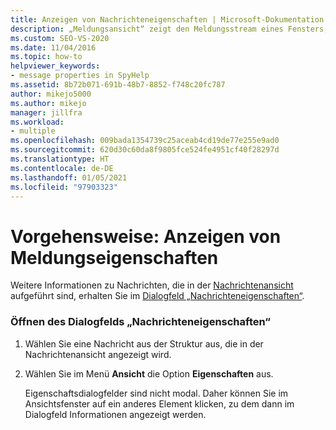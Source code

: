 ```yaml
---
title: Anzeigen von Nachrichteneigenschaften | Microsoft-Dokumentation
description: „Meldungsansicht“ zeigt den Meldungsstream eines Fensters, Prozesses oder Threads an. Hier wird beschrieben, wie Sie die Eigenschaften einer Meldung anzeigen, die in der Meldungsansicht dargestellt ist.
ms.custom: SEO-VS-2020
ms.date: 11/04/2016
ms.topic: how-to
helpviewer_keywords:
- message properties in SpyHelp
ms.assetid: 8b72b071-691b-48b7-8852-f748c20fc787
author: mikejo5000
ms.author: mikejo
manager: jillfra
ms.workload:
- multiple
ms.openlocfilehash: 009bada1354739c25aceab4cd19de77e255e9ad0
ms.sourcegitcommit: 620d30c60da8f9805fce524fe4951cf40f28297d
ms.translationtype: HT
ms.contentlocale: de-DE
ms.lasthandoff: 01/05/2021
ms.locfileid: "97903323"
---
```

# <a name="how-to-display-message-properties"></a>Vorgehensweise: Anzeigen von Meldungseigenschaften
Weitere Informationen zu Nachrichten, die in der [Nachrichtenansicht](../debugger/messages-view.md) aufgeführt sind, erhalten Sie im [Dialogfeld „Nachrichteneigenschaften“](../debugger/message-properties-dialog-box.md).

### <a name="to-open-a-message-properties-dialog-box"></a>Öffnen des Dialogfelds „Nachrichteneigenschaften“

1. Wählen Sie eine Nachricht aus der Struktur aus, die in der Nachrichtenansicht angezeigt wird.

2. Wählen Sie im Menü **Ansicht** die Option **Eigenschaften** aus.

   Eigenschaftsdialogfelder sind nicht modal. Daher können Sie im Ansichtsfenster auf ein anderes Element klicken, zu dem dann im Dialogfeld Informationen angezeigt werden.